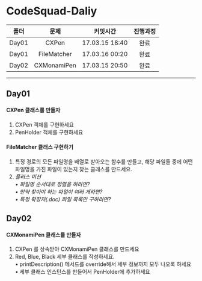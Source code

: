 # CodeSquad-Daliy

| 폴더  | 문제        | 커밋시간       | 진행과정 |
|:-----:|:-----------:|:--------------:|:--------:|
| Day01 | CXPen       | 17.03.15 18:40 | 완료      |
| Day01 | FileMatcher | 17.03.16 00:20 | 완료      |
| Day02 | CXMonamiPen | 17.03.15 20:50 | 완료      |

****

## Day01
#### CXPen 클래스를 만들자
1. CXPen 객체를 구현하세요
2. PenHolder 객체를 구현하세요

#### FileMatcher 클래스 구현하기
1. 특정 경로의 모든 파일명을 배열로 받아오는 함수를 만들고, 해당 파일들 중에
어떤 파일명을 가진 파일이 있는지 찾는 클래스를 만드세요.  
2. *플러스 미션  
• 파일명 순서대로 정렬을 하려면?  
• 만약 찾아야 하는 파일이 여러 개라면?  
• 특정 확장자(.doc) 파일 목록만 구하려면?*

## Day02
#### CXMonamiPen 클래스를 만들자
1. CXPen 를 상속받아 CXMonamiPen 클래스를 만드세요
2. Red, Blue, Black 세부 클래스를 작성하세요.  
• printDescription() 메서드를 override해서 세부 정보까지 모두
나오록 하세요  
• 세부 클래스 인스턴스를 만들어서 PenHolder에 추가하세요

